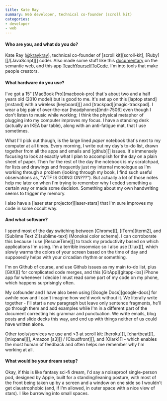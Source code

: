 ```yaml
---
title: Kate Ray
summary: Web developer, technical co-founder (scroll kit)
categories:
- developer
- web
---
```


#### Who are you, and what do you do?

Kate Ray ([@kraykray](http://twitter.com/kraykray "Kate's Twitter account.")), technical co-founder of [scroll kit][scroll-kit], [Ruby][]/[JavaScript][] coder. Also made some stuff like this [documentary](http://vimeo.com/11529540 "Kate's Semantic Web documentary on Vimeo.") on the semantic web, and this app [TeachYourselfToCode](http://teachyourselftocode.com/ "A site that does what it says in the URL."). I'm into tools that make people creators.

#### What hardware do you use?

I've got a 15" [MacBook Pro][macbook-pro] that's about two and a half years old (2010 model) but is good to me. It's set up on this [laptop stand][mstand] with a wireless [keyboard][] and [trackpad][magic-trackpad]. I wear a big pair of over-the-ear [headphones][mdr-7506] even though I don't listen to music while working; I think the physical metaphor of plugging into my computer improves my focus. I have a standing desk (actually an IKEA bar table), along with an anti-fatigue mat, that I use sometimes.

What I'll pick out though, is the large lined _paper_ notebook that's next to my computer at all times. Every morning, I write out my day's to-do list, drawn together from all the apps and emails and [github][] issues. It's immensely focusing to look at exactly what I plan to accomplish for the day on a plain sheet of paper. Then for the rest of the day the notebook is my scratchpad, for lists and drawings and frequently just my internal monologue as I'm working through a problem (looking through my book, I find such useful observations as, "WTF IS GOING ON???"). But actually a lot of those notes help me later on when I'm trying to remember why I coded something a certain way or made some decision. Something about my own handwriting seems to trigger my memory.

I also have a [laser star projector][laser-stars] that I'm sure improves my code in some occult way.

#### And what software?

I spend most of the day switching between [Chrome][], [iTerm][iterm2], and [Sublime Text 2][sublime-text] (Monokai color scheme). I can corroborate this because I use [RescueTime][] to track my productivity based on which applications I'm using. I'm a terrible insomniac so I also use [f.lux][], which slowly warms the colors of your screen based on the time of day and supposedly helps with your circadian rhythm or something.

I'm on Github of course, and use Github issues as my main to-do list, plus [GitX][] for complicated code merges, and this [GitApp][gitapp-ios] iPhone app for whenever I decide I must read some part of my code on my phone, which happens surprisingly often.

My cofounder and I have also been using [Google Docs][google-docs] for awhile now and I can't imagine how we'd work without it. We literally write together - I'll start a new paragraph but leave only sentence fragments, he'll go through them and add examples while I'm in a different part of the document correcting his grammar and punctuation. We write emails, blog posts and slide decks this way, and end up with things neither of us could have written alone.

Other tools/services we use and &lt;3 at scroll kit: [heroku][], [chartbeat][], [mixpanel][], Amazon [s3][] / [Cloudfront][], and [Olark][] - which enables the most human of feedback and often helps me remember why I'm working at all.

#### What would be your dream setup?

Okay, if this is like fantasy sci-fi dream, I'd say a noiseproof single-person pod, designed by Apple, built for a standing/leaning posture, with most of the front being taken up by a screen and a window on one side so I wouldn't get claustrophobic (and, if I'm allowed, in outer space with a nice view of stars). I like burrowing into small spaces.